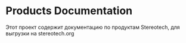 # Products Documentation

Этот проект содержит документацию по продуктам Stereotech, для выгрузки на stereotech.org
